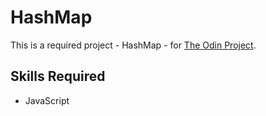 # HashMap
This is a required project - HashMap - for [The Odin Project](https://www.theodinproject.com/).

## Skills Required
- JavaScript
